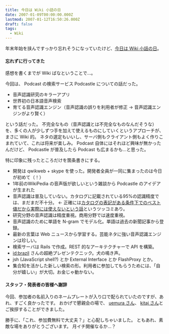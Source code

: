 ```yaml
---
title: 今日は Wiki 小話の日
date: 2007-01-09T00:00:00.000Z
lastmod: 2007-01-12T16:50:26.000Z
draft: false
tags:
  - Wiki
---
```


年末年始を挟んですっかり忘れそうになっていたけど、[今日は Wiki 小話の日](http://wikibana.socoda.net/wiki.cgi?Wiki%be%ae%cf%c3%2fVol%2e7)。

#### 忘れずに行ってきた

感想を書くまでが Wiki ばなということで…。

今回は、 Podcast の検索サービス Podcastle についての話だった。

* 音声認識研究のキラーアプリ
* 世界初の日本語音声検索
* 育てる音声認識エンジン（音声認識の誤りを利用者が修正 → 音声認識エンジンがより賢く）

という話だった。 不完全なもの（音声認識とは不完全なものなんだそうな）を、多くの人が少しずつ手を加えて使えるものにしていくというアプローチが、まさに Wiki 的。 ネタの選定もいいし、サーバ側もクライアント側もよく作りこまれていて、これは将来が楽しみ。 Podcast 自体にはそれほど興味が無かったんだけど、 Podcastle が普及したら Podcast も広まるかも…と思った。

特に印象に残ったところだけを箇条書きにする。

* 開発は qwikweb + skype を使った。開発者全員が一同に集まったのは今日が初めて（！）
* 1年前のWikiPedia の音声版が欲しいという雑談から Podcastle のアイデアが生まれた
* 音声認識は普及していない。カタログに記載されている95%の認識精度では、まだまだ不十分。 ← 正確には[カタログの表記がある条件下でのベスト値だから実際には使えないという話](https://www.machu.jp/diary/20070109.html#c03 "\[らき] > カタログに記載されている95%の認識精度では、まだまだ不十分。  95%が本当にできればそれはほぼ十分使えるすご..")というツッコミあり。
* 研究分野の音声認識は精度重視。商用分野では速度重視。
* 音声認識のために単語を N-gram でモデル化。単語は過去の新聞記事から登録。
* 最新の言葉は Web ニュースから学習する。芸能ネタに強い音声認識エンジンは珍しい。
* 検索サーバは Rails で作成。REST 的なアーキテクチャーで API を構築。
* [id:brazil](http://d.hatena.ne.jp/brazil/) さんの超絶プレゼンテクニック。犬の鳴き声。
* jsh (JavaScript shell?) とか External Interface とか FlashProxy とか。
* 集合知を活かした新しい検索の形。利用者に参加してもらうためには、「自分が嬉しい」が大切。お金じゃ動かない。

#### スタッフ・発表者の皆様へ謝辞

今回、参加者の名前入りのネームプレートが入り口で配られていたのですが、あれ、すごく良かったです。 おかげで懇親会の場で、 [uemura さん](http://ash1no0to.dyndns.org/htdocs/)、 [kitaj さん](http://kitaj.no-ip.com/)とご挨拶することができました。

勝手に、「これ、参加費無料で大丈夫？」と心配しちゃいました。 ともあれ、素敵な場をありがとうございます。 月イチ開催なるか…？
